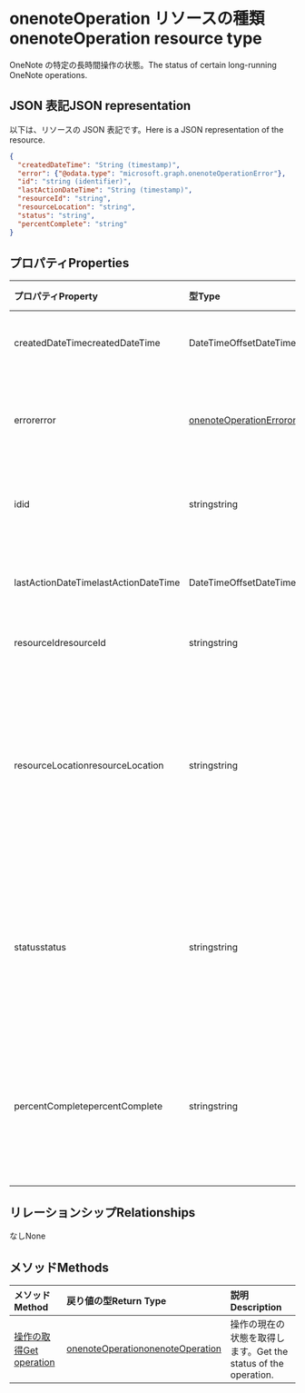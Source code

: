 # <a name="onenoteoperation-resource-type"></a><span data-ttu-id="21845-101">onenoteOperation リソースの種類</span><span class="sxs-lookup"><span data-stu-id="21845-101">onenoteOperation resource type</span></span>

<span data-ttu-id="21845-102">OneNote の特定の長時間操作の状態。</span><span class="sxs-lookup"><span data-stu-id="21845-102">The status of certain long-running OneNote operations.</span></span>

## <a name="json-representation"></a><span data-ttu-id="21845-103">JSON 表記</span><span class="sxs-lookup"><span data-stu-id="21845-103">JSON representation</span></span>

<span data-ttu-id="21845-104">以下は、リソースの JSON 表記です。</span><span class="sxs-lookup"><span data-stu-id="21845-104">Here is a JSON representation of the resource.</span></span>

<!-- {
  "blockType": "resource",
  "optionalProperties": [

  ],
  "@odata.type": "microsoft.graph.onenoteOperation"
}-->

```json
{
  "createdDateTime": "String (timestamp)",
  "error": {"@odata.type": "microsoft.graph.onenoteOperationError"},
  "id": "string (identifier)",
  "lastActionDateTime": "String (timestamp)",
  "resourceId": "string",
  "resourceLocation": "string",
  "status": "string",
  "percentComplete": "string"
}

```
## <a name="properties"></a><span data-ttu-id="21845-105">プロパティ</span><span class="sxs-lookup"><span data-stu-id="21845-105">Properties</span></span>
| <span data-ttu-id="21845-106">プロパティ</span><span class="sxs-lookup"><span data-stu-id="21845-106">Property</span></span>     | <span data-ttu-id="21845-107">型</span><span class="sxs-lookup"><span data-stu-id="21845-107">Type</span></span>   |<span data-ttu-id="21845-108">説明</span><span class="sxs-lookup"><span data-stu-id="21845-108">Description</span></span>|
|:---------------|:--------|:----------|
|<span data-ttu-id="21845-109">createdDateTime</span><span class="sxs-lookup"><span data-stu-id="21845-109">createdDateTime</span></span>| <span data-ttu-id="21845-110">DateTimeOffset</span><span class="sxs-lookup"><span data-stu-id="21845-110">DateTimeOffset</span></span> |<span data-ttu-id="21845-111">操作の開始時刻です。</span><span class="sxs-lookup"><span data-stu-id="21845-111">The start time of the operation.</span></span>|
|<span data-ttu-id="21845-112">error</span><span class="sxs-lookup"><span data-stu-id="21845-112">error</span></span>|[<span data-ttu-id="21845-113">onenoteOperationError</span><span class="sxs-lookup"><span data-stu-id="21845-113">onenoteOperationError</span></span>](onenoteoperationerror.md)|<span data-ttu-id="21845-114">操作によって返されるエラーです。</span><span class="sxs-lookup"><span data-stu-id="21845-114">The error returned by the operation.</span></span>|
|<span data-ttu-id="21845-115">id</span><span class="sxs-lookup"><span data-stu-id="21845-115">id</span></span>|<span data-ttu-id="21845-116">string</span><span class="sxs-lookup"><span data-stu-id="21845-116">string</span></span>|<span data-ttu-id="21845-117">操作 ID です。読み取り専用です。</span><span class="sxs-lookup"><span data-stu-id="21845-117">The operation id. Read-only.</span></span>|
|<span data-ttu-id="21845-118">lastActionDateTime</span><span class="sxs-lookup"><span data-stu-id="21845-118">lastActionDateTime</span></span>| <span data-ttu-id="21845-119">DateTimeOffset</span><span class="sxs-lookup"><span data-stu-id="21845-119">DateTimeOffset</span></span> |<span data-ttu-id="21845-120">操作の最後の操作の時間です。</span><span class="sxs-lookup"><span data-stu-id="21845-120">The time of the last action of the operation.</span></span>|
|<span data-ttu-id="21845-121">resourceId</span><span class="sxs-lookup"><span data-stu-id="21845-121">resourceId</span></span>|<span data-ttu-id="21845-122">string</span><span class="sxs-lookup"><span data-stu-id="21845-122">string</span></span>|<span data-ttu-id="21845-123">リソース ID。</span><span class="sxs-lookup"><span data-stu-id="21845-123">The resource id.</span></span>|
|<span data-ttu-id="21845-124">resourceLocation</span><span class="sxs-lookup"><span data-stu-id="21845-124">resourceLocation</span></span>|<span data-ttu-id="21845-125">string</span><span class="sxs-lookup"><span data-stu-id="21845-125">string</span></span>|<span data-ttu-id="21845-p101">オブジェクトのリソース URI。たとえば、コピーしたページまたはセクションのリソース URI。</span><span class="sxs-lookup"><span data-stu-id="21845-p101">The resource URI for the object. For example, the resource URI for a copied page or section.</span></span> |
|<span data-ttu-id="21845-128">status</span><span class="sxs-lookup"><span data-stu-id="21845-128">status</span></span>|<span data-ttu-id="21845-129">string</span><span class="sxs-lookup"><span data-stu-id="21845-129">string</span></span>|<span data-ttu-id="21845-130">操作の現在の状態: `notstarted`、`running`、`completed`、`failed`</span><span class="sxs-lookup"><span data-stu-id="21845-130">The current status of the operation: `notstarted`, `running`, `completed`, `failed`</span></span> |
|<span data-ttu-id="21845-131">percentComplete</span><span class="sxs-lookup"><span data-stu-id="21845-131">percentComplete</span></span>|<span data-ttu-id="21845-132">string</span><span class="sxs-lookup"><span data-stu-id="21845-132">string</span></span>|<span data-ttu-id="21845-133">操作がまだ `running` の状態の場合の操作達成率。</span><span class="sxs-lookup"><span data-stu-id="21845-133">The operation percent complete if the operation is still in `running` status</span></span>

## <a name="relationships"></a><span data-ttu-id="21845-134">リレーションシップ</span><span class="sxs-lookup"><span data-stu-id="21845-134">Relationships</span></span>
<span data-ttu-id="21845-135">なし</span><span class="sxs-lookup"><span data-stu-id="21845-135">None</span></span>


## <a name="methods"></a><span data-ttu-id="21845-136">メソッド</span><span class="sxs-lookup"><span data-stu-id="21845-136">Methods</span></span>

| <span data-ttu-id="21845-137">メソッド</span><span class="sxs-lookup"><span data-stu-id="21845-137">Method</span></span>           | <span data-ttu-id="21845-138">戻り値の型</span><span class="sxs-lookup"><span data-stu-id="21845-138">Return Type</span></span>    |<span data-ttu-id="21845-139">説明</span><span class="sxs-lookup"><span data-stu-id="21845-139">Description</span></span>|
|:---------------|:--------|:----------|
|[<span data-ttu-id="21845-140">操作の取得</span><span class="sxs-lookup"><span data-stu-id="21845-140">Get operation</span></span>](../api/onenoteoperation_get.md) | [<span data-ttu-id="21845-141">onenoteOperation</span><span class="sxs-lookup"><span data-stu-id="21845-141">onenoteOperation</span></span>](onenoteoperation.md) |<span data-ttu-id="21845-142">操作の現在の状態を取得します。</span><span class="sxs-lookup"><span data-stu-id="21845-142">Get the status of the operation.</span></span> |

<!-- uuid: 8fcb5dbc-d5aa-4681-8e31-b001d5168d79
2015-10-25 14:57:30 UTC -->
<!-- {
  "type": "#page.annotation",
  "description": "onenoteOperation resource",
  "keywords": "",
  "section": "documentation",
  "tocPath": ""
}-->
